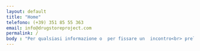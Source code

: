 ```yaml
---
layout: default
title: "Home"
telefono: (+39) 351 85 55 363
email: info@drugstoreproject.com
permalink: /
body : "Per qualsiasi informazione o  per fissare un  incontro<br> preliminare senza impegno non esitare a contattarci!"
---
```


